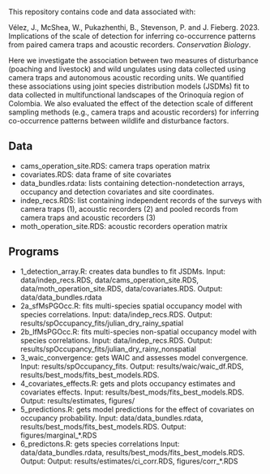 This repository contains code and data associated with:

Vélez, J., McShea, W., Pukazhenthi, B., Stevenson, P. and J. Fieberg. 2023. Implications of the scale of detection for inferring co-occurrence patterns from paired camera traps and acoustic recorders. *Conservation Biology*.

Here we investigate the association between two measures of disturbance (poaching and livestock) and wild ungulates using data collected using camera traps and autonomous acoustic recording units. We quantified these associations using joint species distribution models (JSDMs) fit to data collected in multifunctional landscapes of the Orinoquía region of Colombia. We also evaluated the effect of the detection scale of different sampling methods (e.g., camera traps and acoustic recorders) for inferring co-occurrence patterns between wildlife and disturbance factors.

## Data

- cams_operation_site.RDS: camera traps operation matrix
- covariates.RDS: data frame of site covariates
- data_bundles.rdata: lists containing detection-nondetection arrays, occupancy and detection covariates and site coordinates.
- indep_recs.RDS: list containing independent records of the surveys with camera traps (1), acoustic recorders (2) and pooled records from camera traps and acoustic recorders (3)
- moth_operation_site.RDS: acoustic recorders operation matrix

## Programs

- 1_detection_array.R: creates data bundles to fit JSDMs. 
Input: data/indep_recs.RDS, data/cams_operation_site.RDS, data/moth_operation_site.RDS, data/covariates.RDS. 
Output: data/data_bundles.rdata
- 2a_sfMsPGOcc.R: fits multi-species spatial occupancy model with species correlations.
Input: data/indep_recs.RDS. 
Output: results/spOccupancy_fits/julian_dry_rainy_spatial
- 2b_lfMsPGOcc.R: fits multi-species non-spatial occupancy model with species correlations. 
Input: data/indep_recs.RDS. 
Output: results/spOccupancy_fits/julian_dry_rainy_nonspatial
- 3_waic_convergence: gets WAIC and assesses model convergence. 
Input: results/spOccupancy_fits. 
Output: results/waic/waic_df.RDS, results/best_mods/fits_best_models.RDS.
- 4_covariates_effects.R: gets and plots occupancy estimates and covariates effects. 
Input: results/best_mods/fits_best_models.RDS. 
Output: results/estimates, figures/
- 5_predictions.R: gets model predictions for the effect of covariates on occupancy probability. 
Input: data/data_bundles.rdata, results/best_mods/fits_best_models.RDS. 
Output: figures/marginal_*.RDS
- 6_predictons.R: gets species correlations
Input: data/data_bundles.rdata, results/best_mods/fits_best_models.RDS. 
Output: Output: results/estimates/ci_corr.RDS, figures/corr_*.RDS

